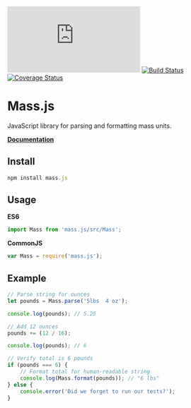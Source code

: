[![BCH compliance](https://bettercodehub.com/edge/badge/MeekLogic/Mass.js?branch=master)](https://bettercodehub.com/) [![Build Status](https://travis-ci.com/MeekLogic/Mass.js.svg?branch=master)](https://travis-ci.com/MeekLogic/Mass.js) [![Coverage Status](https://coveralls.io/repos/github/MeekLogic/Mass.js/badge.svg?branch=master)](https://coveralls.io/github/MeekLogic/Mass.js?branch=master)

Mass.js
=========
JavaScript library for parsing and formatting mass units.

**[Documentation](https://meeklogic.github.io/Mass.js/)**

Install
-------
```javascript
npm install mass.js
```

Usage
-----
**ES6**
```javascript
import Mass from 'mass.js/src/Mass';
```

**CommonJS**
```javascript
var Mass = require('mass.js');
```

Example
-------
```javascript
// Parse string for ounces
let pounds = Mass.parse('5lbs  4 oz');

console.log(pounds); // 5.25

// Add 12 ounces
pounds += (12 / 16);

console.log(pounds); // 6

// Verify total is 6 pounds
if (pounds === 6) {
    // Format total for human-readable string
    console.log(Mass.format(pounds)); // "6 lbs"
} else {
    console.error('Did we forget to run our tests?');
}
```
